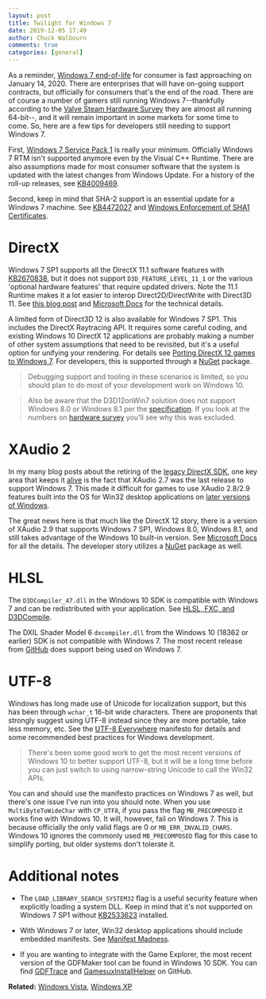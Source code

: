 ```yaml
---
layout: post
title: Twilight for Windows 7
date: 2019-12-05 17:49
author: Chuck Walbourn
comments: true
categories: [general]
---
```


As a reminder, [Windows 7 end-of-life](https://www.microsoft.com/en-us/windows/windows-7-end-of-life-support-information) for consumer is fast approaching on January 14, 2020. There are enterprises that will have on-going support contracts, but officially for consumers that's the end of the road. There are of course a number of gamers still running Windows 7--thankfully according to the [Valve Steam Hardware Survey](https://store.steampowered.com/hwsurvey) they are almost all running 64-bit--, and it will remain important in some markets for some time to come. So, here are a few tips for developers still needing to support Windows 7.
<!--more-->

First, [Windows 7 Service Pack 1](https://walbourn.github.io/windows-7-service-pack-1/) is really your minimum. Officially Windows 7 RTM isn't supported anymore even by the Visual C++ Runtime. There are also assumptions made for most consumer software that the system is updated with the latest changes from Windows Update. For a history of the roll-up releases, see [KB4009469](https://support.microsoft.com/en-us/help/4009469).

Second, keep in mind that SHA-2 support is an essential update for a Windows 7 machine. See [KB4472027](https://support.microsoft.com/en-us/help/4472027/2019-sha-2-code-signing-support-requirement-for-windows-and-wsus) and [Windows Enforcement of SHA1 Certificates](https://social.technet.microsoft.com/wiki/contents/articles/32288.windows-enforcement-of-sha1-certificates.aspx).

# DirectX

Windows 7 SP1 supports all the DirectX 11.1 software features with [KB2670838](https://support.microsoft.com/en-us/help/2670838/platform-update-for-windows-7-sp1-and-windows-server-2008-r2-sp1), but it does not support ``D3D_FEATURE_LEVEL_11_1`` or the various 'optional hardware features' that require updated drivers. Note the 11.1 Runtime makes it a lot easier to interop Direct2D/DirectWrite with Direct3D 11. See [this blog post](https://walbourn.github.io/directx-11-1-and-windows-7-update/) and [Microsoft Docs](https://docs.microsoft.com/en-us/windows/win32/direct3darticles/platform-update-for-windows-7) for the technical details.

A limited form of Direct3D 12 is also available for Windows 7 SP1. This includes the DirectX Raytracing API. It requires some careful coding, and existing Windows 10 DirectX 12 applications are probably making a number of other system assumptions that need to be revisited, but it's a useful option for unifying your rendering. For details see [Porting DirectX 12 games to Windows 7](https://devblogs.microsoft.com/directx/porting-directx-12-games-to-windows-7/). For developers, this is supported through a [NuGet](https://www.nuget.org/packages/Microsoft.Direct3D.D3D12On7) package.

> Debugging support and tooling in these scenarios is  limited, so you should plan to do most of your development work on Windows 10.

> Also be aware that the D3D12onWin7 solution does not support Windows 8.0 or Windows 8.1 per the [specification](https://microsoft.github.io/DirectX-Specs/d3d/D3D12onWin7.html#q-what-about-windows-8-or-windows-81). If you look at the numbers on [hardware survey](https://store.steampowered.com/hwsurvey) you'll see why this was excluded.

# XAudio 2

In my many blog posts about the retiring of the [legacy DirectX SDK](https://aka.ms/dxsdk), one key area that keeps it [alive](https://walbourn.github.io/the-zombie-directx-sdk/) is the fact that XAudio 2.7 was the last  release to support Windows 7. This made it difficult for games to use XAudio 2.8/2.9 features built into the OS for Win32 desktop applications on [later versions of Windows](https://walbourn.github.io/xaudio2-and-windows-8/).

The great news here is that much like the DirectX 12 story, there is a version of XAudio 2.9 that supports Windows 7 SP1, Windows 8.0, Windows 8.1, and still takes advantage of the Windows 10 built-in version. See [Microsoft Docs](https://docs.microsoft.com/en-us/windows/win32/xaudio2/xaudio2-redistributable) for all the details. The developer story utilizes a [NuGet](https://www.nuget.org/packages/Microsoft.XAudio2.Redist/) package as well.

# HLSL

The ``D3DCompiler_47.dll`` in the Windows 10 SDK is compatible with Windows 7 and can be redistributed with your application. See [HLSL, FXC, and D3DCompile](https://walbourn.github.io/hlsl-fxc-and-d3dcompile/).

The DXIL Shader Model 6 ``dxcompiler.dll`` from the Windows 10 (18362 or earlier) SDK is not compatible with Windows 7. The most recent release from [GitHub](https://github.com/microsoft/DirectXShaderCompiler/releases) does support being used on Windows 7.

# UTF-8

Windows has long made use of Unicode for localization support, but this has been through ``wchar_t`` 16-bit wide characters. There are proponents that strongly suggest using UTF-8 instead since they are more portable, take less memory, etc. See the [UTF-8 Everywhere](https://utf8everywhere.org/) manifesto for details and some recommended best practices for Windows development.

> There's been some good work to get the most recent versions of Windows 10 to better support UTF-8, but it will be a long time before you can just switch to using narrow-string Unicode to call the Win32 APIs.

You can and should use the manifesto practices on Windows 7 as well, but there's one issue I've run into you should note. When you use ``MultiByteToWideChar`` with ``CP_UTF8``, if you pass the flag ``MB_PRECOMPOSED`` it works fine with Windows 10. It will, however, fail on Windows 7. This is because officially the only valid flags are 0 or ``MB_ERR_INVALID_CHARS``. Windows 10 ignores the commonly used ``MB_PRECOMPOSED`` flag for this case to simplify porting, but older systems don't tolerate it.

# Additional notes

* The ``LOAD_LIBRARY_SEARCH_SYSTEM32`` flag is a useful security feature when explicitly loading a system DLL. Keep in mind that it's not supported on Windows 7 SP1 without [KB2533623](https://support.microsoft.com/en-us/help/2533623/microsoft-security-advisory-insecure-library-loading-could-allow-remot) installed.

* With Windows 7 or later, Win32 desktop applications should include embedded manifests. See [Manifest Madness](https://walbourn.github.io/manifest-madness/).

* If you are wanting to integrate with the Game Explorer, the most recent version of the GDFMaker tool can be found in Windows 10 SDK. You can find [GDFTrace](https://github.com/walbourn/directx-sdk-samples/tree/master/GDFTrace) and [GamesuxInstallHelper](https://github.com/walbourn/directx-sdk-samples/tree/master/InstallHelpers/GameuxInstallHelper) on GitHub.

<b>Related:</b> <a href="https://walbourn.github.io/a-look-back-windows-vista/">Windows Vista</a>, <a href="https://walbourn.github.io/goodbye-to-an-old-friend/">Windows XP</a>
